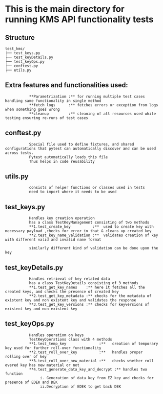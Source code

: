 # This is the main directory for running KMS API functionality tests

## Structure
```
test_kms/
├── test_keys.py       
├── test_keyDetails.py 
├── test_keyOps.py    
├── conftest.py       
├── utils.py
```

## Extra features and functionalities used:
               **Parametrization :** for running multiple test cases handling same functionality in single method 
               **fetch_logs      :** fetches errors or exception from logs when something goes wrong
               **cleanup         :** cleaning of all resources used while testing ensuring re-runs of test cases


## conftest.py
               Special file used to define fixtures, and shared configurations that pytest can automatically discover and can be used across tests.
               Pytest automatically loads this file
               Thus helps in code reusability

## utils.py
               consists of helper functions or classes used in tests
               need to import where it needs to be used

## test_keys.py 
               Handles key creation operation
               has a class TestKeyManagement consisting of two methods 
               **1.test_create_key          :**  used to create key with necessary payload ,checks for error in that & cleans up created key
               **2.test_key_name_validation :**  validates creation of key with different valid and invalid name format 

               similarly different kind of validation can be done upon the key

## test_keyDetails.py
               Handles retrieval of key related data
               has a class TestKeyDetails consisting of 3 methods
               **1.test_get_key_names    :** here it fetches all the created keys, and checks the presence of created key
               **2.test_get_key_metadata :** checks for the metadata of existent key and non existent key and validates the response
               **3.test_get_key_versions :** checks for keyversions of existent key and non existent key

## test_keyOps.py
               Handles operation on keys
               TestKeyOperations class with 4 methods
               **1.test_temp_key               :**   creation of temporary key used for further roll-over functionality
               **2.test_roll_over_key          :**   handles proper rolling over of key
               **3.test_roll_over_new_material :**   checks whether roll overed key has new material or not
               **4.test_generate_data_key_and_decrypt :** handles two function
                    i. Generation of data key from EZ key and checks for presence of EDEK and DEK 
                    ii.Decryption of EDEK to get back DEK 
               
